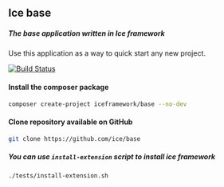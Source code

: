 ## Ice base
##### The base application written in Ice framework
Use this application as a way to quick start any new project.

[![Build Status](https://travis-ci.org/ice/base.svg)](https://travis-ci.org/ice/base)

#### Install the composer package
```sh
composer create-project iceframework/base --no-dev
```

#### Clone repository available on GitHub
```sh
git clone https://github.com/ice/base
```

##### You can use `install-extension` script to install ice framework
```
./tests/install-extension.sh
```